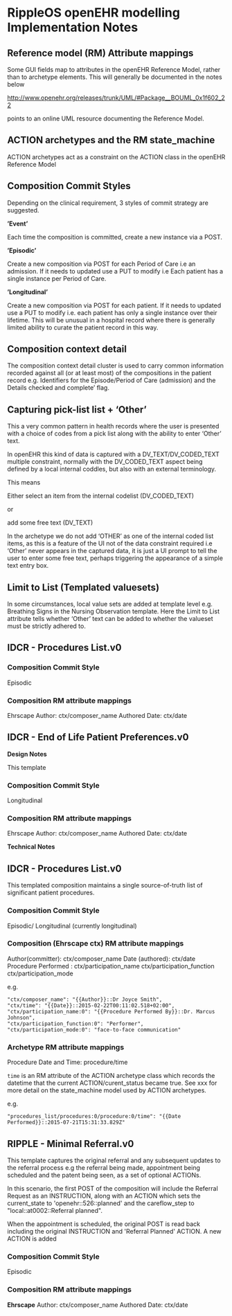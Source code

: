 # RippleOS openEHR modelling Implementation Notes

## Reference model (RM) Attribute mappings
Some GUI fields map to attributes in the openEHR Reference Model, rather than to archetype elements. This will generally be documented in the notes below

http://www.openehr.org/releases/trunk/UML/#Package__BOUML_0x1f602_22

points to an online UML resource documenting the Reference Model.

## ACTION archetypes and the RM state_machine

ACTION archetypes act as a constraint on the ACTION class in the openEHR Reference Model

## Composition Commit Styles

Depending on the clinical requirement, 3 styles of commit strategy are suggested.

**’Event’**

Each time the composition is committed, create a new instance via a POST.

**’Episodic’**

Create a new composition via POST for each Period of Care i.e an admission. If it needs to updated use a PUT to modify i.e Each patient has a single instance per Period of Care.

**’Longitudinal’**

Create a new composition via POST for each patient. If it needs to updated use a PUT to modify i.e. each patient has only a single instance over their lifetime. This will be unusual in a hospital record where there is generally limited ability to curate the patient record in this way.

## Composition context detail ##
The composition context detail cluster is used to carry common information recorded against all (or at least most) of the compositions in the patient record e.g. Identifiers for the Episode/Period of Care (admission) and the Details checked and complete’ flag.

## Capturing pick-list list + ‘Other’

This a very common pattern in health records where the user is presented with a choice of codes from a pick list along with the ability to enter ‘Other’ text.

In openEHR this kind of data is captured with a DV_TEXT/DV_CODED_TEXT multiple constraint, normally with the DV_CODED_TEXT aspect being defined by a local internal coddles, but also with an external terminology.

This means

Either select an item from the internal codelist (DV_CODED_TEXT)

or

add some free text (DV_TEXT)

In the archetype we do not add ‘OTHER’ as one of the internal coded list items, as this is a feature of the UI not of the data constraint required i.e ‘Other’ never appears in the captured data, it is just a UI prompt to tell the user to enter some free text, perhaps triggering the appearance of a simple text entry box.

## Limit to List (Templated valuesets)

In some circumstances, local value sets are added at template level e.g. Breathing Signs in the Nursing Observation template. Here the Limit to List attribute tells whether ‘Other’ text can be added to whether the valueset must be strictly adhered to.

## IDCR - Procedures List.v0


### Composition Commit Style
Episodic

### Composition RM attribute mappings
Ehrscape
Author: ctx/composer_name
Authored Date: ctx/date


## IDCR - End of Life Patient Preferences.v0

**Design Notes**

This template
### Composition Commit Style
Longitudinal

### Composition RM attribute mappings
Ehrscape
Author: ctx/composer_name
Authored Date: ctx/date



**Technical Notes**

## IDCR - Procedures List.v0

This templated composition maintains a single source-of-truth list of significant patient procedures.

### Composition Commit Style
Episodic/ Longitudinal (currently longitudinal)

### Composition (Ehrscape ctx) RM attribute mappings

Author(committer):
 ctx/composer_name
Date (authored):
 ctx/date
Procedure Performed :
 ctx/participation_name
 ctx/participation_function
 ctx/participation_mode

e.g.
```
"ctx/composer_name": "{{Author}}::Dr Joyce Smith",
"ctx/time": "{{Date}}::2015-02-22T00:11:02.518+02:00",  
"ctx/participation_name:0": "{{Procedure Performed By}}::Dr. Marcus Johnson",
"ctx/participation_function:0": "Performer",
"ctx/participation_mode:0": "face-to-face communication"
```
### Archetype RM attribute mappings

Procedure Date and Time:
 procedure/time

`time` is an RM attribute of the ACTION archetype class which records the datetime that the current ACTION/curent_status became true.
See xxx for more detail on the state_machine model used by ACTION archetypes.  

e.g.
```
"procedures_list/procedures:0/procedure:0/time": "{{Date Performed}}::2015-07-21T15:31:33.829Z"
```


## RIPPLE - Minimal Referral.v0

This template captures the original referral and any subsequent updates to the referral process e.g the referral being made, appointment being scheduled and the patent being seen, as a set of optional ACTIONs.

In this scenario, the first POST of the composition will include the Referral Request as an INSTRUCTION, along with an ACTION which sets the current_state to 'openehr::526::planned' and the careflow_step to "local::at0002::Referral planned".

When the appointment is scheduled, the original POST is read back including the original INSTRUCTION and 'Referral Planned' ACTION. A new ACTION is added
### Composition Commit Style
Episodic

### Composition RM attribute mappings

**Ehrscape**
Author: ctx/composer_name
Authored Date: ctx/date
